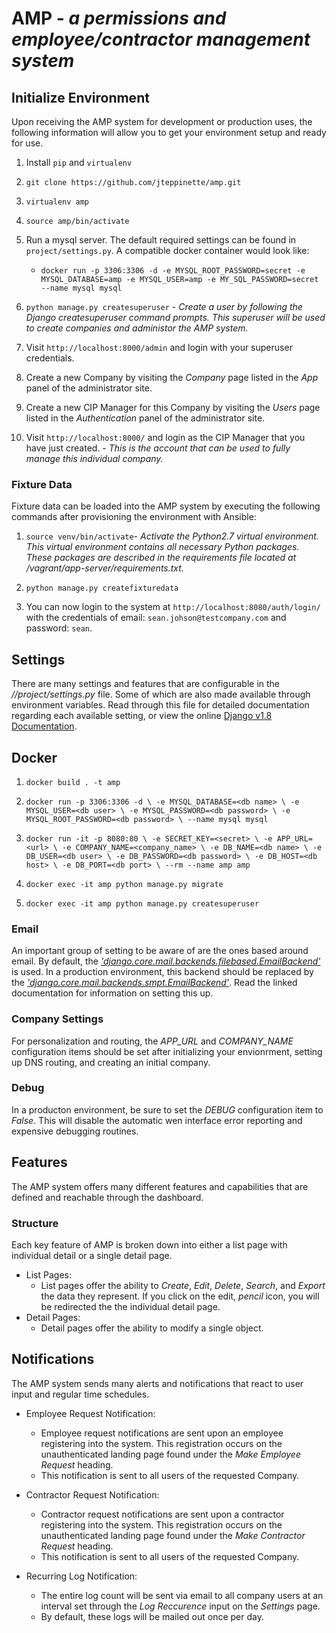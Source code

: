 # AMP - *a permissions and employee/contractor management system*

## Initialize Environment

Upon receiving the AMP system for development or production uses, the following information will allow you to get your environment setup and ready for use.

1. Install `pip` and `virtualenv`

2. `git clone https://github.com/jteppinette/amp.git`

3. `virtualenv amp`

4. `source amp/bin/activate`

5. Run a mysql server. The default required settings can be found in `project/settings.py`. A compatible docker container would look like:
    * `docker run -p 3306:3306 -d -e MYSQL_ROOT_PASSWORD=secret -e MYSQL_DATABASE=amp -e MYSQL_USER=amp -e MY_SQL_PASSWORD=secret --name mysql mysql`

6. `python manage.py createsuperuser` - _Create a user by following the Django *createsuperuser* command prompts. This superuser will be used to create companies and administor the AMP system._

7. Visit `http://localhost:8000/admin` and login with your superuser credentials.

8. Create a new Company by visiting the  *Company* page listed in the *App* panel of the administrator site.

9. Create a new CIP Manager for this Company by visiting the  *Users* page listed in the *Authentication* panel of the administrator site.

10. Visit `http://localhost:8000/` and login as the CIP Manager that you have just created. - _This is the account that can be used to fully manage this individual company._

### Fixture Data

Fixture data can be loaded into the AMP system by executing the following commands after provisioning the environment with Ansible:

1. `source venv/bin/activate`- _Activate the Python2.7 virtual environment. This virtual environment contains all necessary Python packages. These packages are described in the requirements file located at /vagrant/app-server/requirements.txt._

2. `python manage.py createfixturedata`

3. You can now login to the system at `http://localhost:8080/auth/login/` with the credentials of email: `sean.johson@testcompany.com` and password: `sean`.

## Settings

There are many settings and features that are configurable in the _/<root>/project/settings.py_ file.
Some of which are also made available through environment variables.
Read through this file for detailed documentation regarding each available setting, or
view the online [Django v1.8 Documentation](https://docs.djangoproject.com/en/1.8/ref/settings/).

## Docker

1. `docker build . -t amp`

2. `docker run -p 3306:3306 -d \
      -e MYSQL_DATABASE=<db name> \
      -e MYSQL_USER=<db user> \
      -e MYSQL_PASSWORD=<db password> \
      -e MYSQL_ROOT_PASSWORD=<db password> \
      --name mysql mysql`

3. `docker run -it -p 8080:80 \
      -e SECRET_KEY=<secret> \
      -e APP_URL=<url> \
      -e COMPANY_NAME=<company_name> \
      -e DB_NAME=<db name> \
      -e DB_USER=<db user> \
      -e DB_PASSWORD=<db password> \
      -e DB_HOST=<db host> \
      -e DB_PORT=<db port> \
      --rm --name amp amp`

4. `docker exec -it amp python manage.py migrate`

5. `docker exec -it amp python manage.py createsuperuser`


### Email

An important group of setting to be aware of are the ones based around email.
By default, the [_'django.core.mail.backends.filebased.EmailBackend'_](https://docs.djangoproject.com/en/1.8/topics/email/#file-backend) is used.
In a production environment, this backend should be replaced by the [_'django.core.mail.backends.smpt.EmailBackend'_](https://docs.djangoproject.com/en/1.8/topics/email/#smtp-backend).
Read the linked documentation for information on setting this up.

### Company Settings

For personalization and routing, the *APP_URL* and *COMPANY_NAME* configuration items should be set after initializing your envionrment, setting up DNS routing, and creating an initial company.

### Debug

In a producton environment, be sure to set the *DEBUG* configuration item to _False_. This will disable the automatic wen interface error reporting and expensive debugging routines.

## Features

The AMP system offers many different features and capabilities that are defined and reachable through the dashboard.

### Structure

Each key feature of AMP is broken down into either a list page with individual detail or a single detail page.

* List Pages:
    * List pages offer the ability to _Create_, _Edit_, _Delete_, _Search_, and _Export_ the data they represent. If you click on the edit, _pencil_ icon, you will be redirected the the individual detail page.
* Detail Pages:
    * Detail pages offer the ability to modify a single object.

## Notifications

The AMP system sends many alerts and notifications that react to user input and regular time schedules.

* Employee Request Notification: 
    * Employee request notifications are sent upon an employee registering into the system. This registration occurs on the unauthenticated landing page found under the _Make Employee Request_ heading.
    * This notification is sent to all users of the requested Company.

* Contractor Request Notification: 
    * Contractor request notifications are sent upon a contractor registering into the system. This registration occurs on the unauthenticated landing page found under the _Make Contractor Request_ heading.
    * This notification is sent to all users of the requested Company.

* Recurring Log Notification:
    * The entire log count will be sent via email to all company users at an interval set through the _Log Reccurence_ input on the _Settings_ page.
    * By default, these logs will be mailed out once per day.
